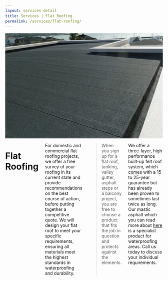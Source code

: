 ```yaml
---
layout: services-detail
title: Services | Flat Roofing
permalink: /services/flat-roofing/
---
```


<div class="jx-page-sidebar">
    <div class="row">
        <div class="six columns"><img src="/images/services/details/flat-roof.jpg" alt="Flat Roofing" /></div>
        <div class="ten columns">
            <h1>Flat Roofing</h1>
            <p>For domestic and commercial flat roofing projects, we offer a free survey of your roofing in its current state and provide recommendations on the best course of action, before putting together a competitive quote. We will design your flat roof to meet your specific requirements, ensuring all materials meet the highest standards in waterproofing and durability.</p>
            <blockquote>When you sign up for a flat roof, tanking, valley gutter, asphalt steps or a balcony project, you are free to choose a product that fits the job in question and protects against the elements.</blockquote> <p>We offer a three-layer, high performance built-up felt roof system, which comes with a 15 to 25-year guarantee but has already been proven to sometimes last twice as long.  Our mastic asphalt which you can read more about <a href="/services/mastic-asphalt/">here</a> is a specialist product for waterproofing areas. Call us today to discuss your individual requirements.</p>
        </div>
    </div>
</div>